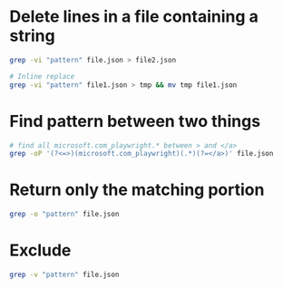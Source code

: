 
# Delete lines in a file containing a string

```bash
grep -vi "pattern" file.json > file2.json

# Inline replace
grep -vi "pattern" file1.json > tmp && mv tmp file1.json
```

# Find pattern between two things

```bash
# find all microsoft.com_playwright.* between > and </a>
grep -oP '(?<=>)(microsoft.com_playwright)(.*)(?=</a>)' file.json
```

# Return only the matching portion

```bash
grep -o "pattern" file.json
```

# Exclude

```bash
grep -v "pattern" file.json
```